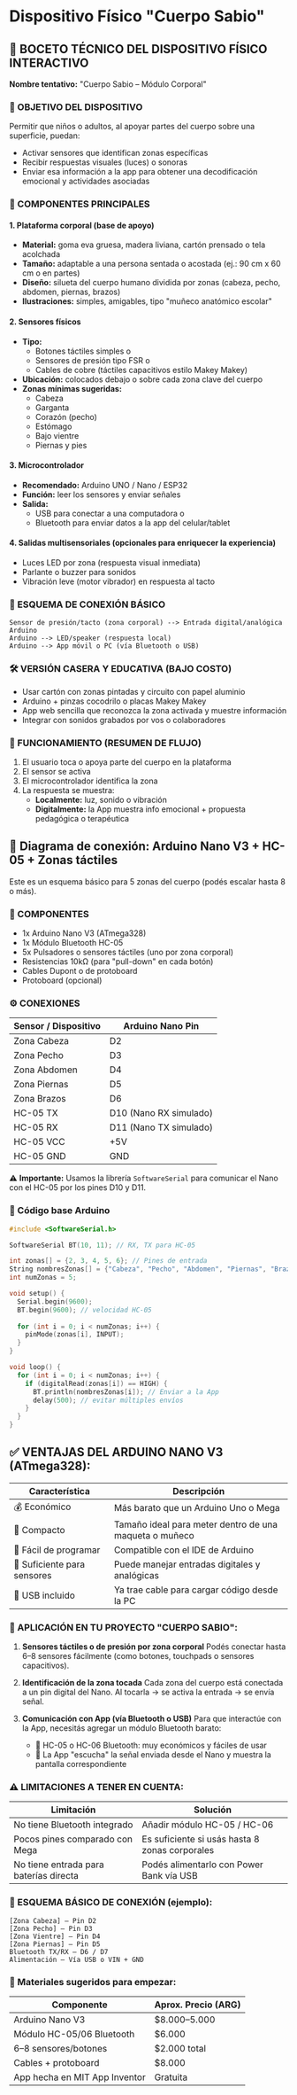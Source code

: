 # Dispositivo Físico "Cuerpo Sabio"

## 🔧 BOCETO TÉCNICO DEL DISPOSITIVO FÍSICO INTERACTIVO

**Nombre tentativo:** "Cuerpo Sabio – Módulo Corporal"

### 🎯 OBJETIVO DEL DISPOSITIVO
Permitir que niños o adultos, al apoyar partes del cuerpo sobre una superficie, puedan:
- Activar sensores que identifican zonas específicas
- Recibir respuestas visuales (luces) o sonoras
- Enviar esa información a la app para obtener una decodificación emocional y actividades asociadas

### 🧱 COMPONENTES PRINCIPALES

#### 1. Plataforma corporal (base de apoyo)
- **Material:** goma eva gruesa, madera liviana, cartón prensado o tela acolchada
- **Tamaño:** adaptable a una persona sentada o acostada (ej.: 90 cm x 60 cm o en partes)
- **Diseño:** silueta del cuerpo humano dividida por zonas (cabeza, pecho, abdomen, piernas, brazos)
- **Ilustraciones:** simples, amigables, tipo "muñeco anatómico escolar"

#### 2. Sensores físicos
- **Tipo:**
  - Botones táctiles simples o
  - Sensores de presión tipo FSR o
  - Cables de cobre (táctiles capacitivos estilo Makey Makey)
- **Ubicación:** colocados debajo o sobre cada zona clave del cuerpo
- **Zonas mínimas sugeridas:**
  - Cabeza
  - Garganta
  - Corazón (pecho)
  - Estómago
  - Bajo vientre
  - Piernas y pies

#### 3. Microcontrolador
- **Recomendado:** Arduino UNO / Nano / ESP32
- **Función:** leer los sensores y enviar señales
- **Salida:**
  - USB para conectar a una computadora o
  - Bluetooth para enviar datos a la app del celular/tablet

#### 4. Salidas multisensoriales (opcionales para enriquecer la experiencia)
- Luces LED por zona (respuesta visual inmediata)
- Parlante o buzzer para sonidos
- Vibración leve (motor vibrador) en respuesta al tacto

### 🔌 ESQUEMA DE CONEXIÓN BÁSICO
```
Sensor de presión/tacto (zona corporal) --> Entrada digital/analógica Arduino
Arduino --> LED/speaker (respuesta local)
Arduino --> App móvil o PC (vía Bluetooth o USB)
```

### 🛠 VERSIÓN CASERA Y EDUCATIVA (BAJO COSTO)
- Usar cartón con zonas pintadas y circuito con papel aluminio
- Arduino + pinzas cocodrilo o placas Makey Makey
- App web sencilla que reconozca la zona activada y muestre información
- Integrar con sonidos grabados por vos o colaboradores

### 🔄 FUNCIONAMIENTO (RESUMEN DE FLUJO)
1. El usuario toca o apoya parte del cuerpo en la plataforma
2. El sensor se activa
3. El microcontrolador identifica la zona
4. La respuesta se muestra:
   - **Localmente:** luz, sonido o vibración
   - **Digitalmente:** la App muestra info emocional + propuesta pedagógica o terapéutica

## 🔌 Diagrama de conexión: Arduino Nano V3 + HC-05 + Zonas táctiles

Este es un esquema básico para 5 zonas del cuerpo (podés escalar hasta 8 o más).

### 🔧 COMPONENTES
- 1x Arduino Nano V3 (ATmega328)
- 1x Módulo Bluetooth HC-05
- 5x Pulsadores o sensores táctiles (uno por zona corporal)
- Resistencias 10kΩ (para "pull-down" en cada botón)
- Cables Dupont o de protoboard
- Protoboard (opcional)

### ⚙ CONEXIONES

| Sensor / Dispositivo | Arduino Nano Pin |
|---------------------|------------------|
| Zona Cabeza | D2 |
| Zona Pecho | D3 |
| Zona Abdomen | D4 |
| Zona Piernas | D5 |
| Zona Brazos | D6 |
| HC-05 TX | D10 (Nano RX simulado) |
| HC-05 RX | D11 (Nano TX simulado) |
| HC-05 VCC | +5V |
| HC-05 GND | GND |

⚠ **Importante:** Usamos la librería `SoftwareSerial` para comunicar el Nano con el HC-05 por los pines D10 y D11.

### 🧠 Código base Arduino

```cpp
#include <SoftwareSerial.h>

SoftwareSerial BT(10, 11); // RX, TX para HC-05

int zonas[] = {2, 3, 4, 5, 6}; // Pines de entrada
String nombresZonas[] = {"Cabeza", "Pecho", "Abdomen", "Piernas", "Brazos"};
int numZonas = 5;

void setup() {
  Serial.begin(9600);
  BT.begin(9600); // velocidad HC-05
  
  for (int i = 0; i < numZonas; i++) {
    pinMode(zonas[i], INPUT);
  }
}

void loop() {
  for (int i = 0; i < numZonas; i++) {
    if (digitalRead(zonas[i]) == HIGH) {
      BT.println(nombresZonas[i]); // Enviar a la App
      delay(500); // evitar múltiples envíos
    }
  }
}
```

## ✅ VENTAJAS DEL ARDUINO NANO V3 (ATmega328):

| Característica | Descripción |
|----------------|------------|
| 💰 Económico | Más barato que un Arduino Uno o Mega |
| 📏 Compacto | Tamaño ideal para meter dentro de una maqueta o muñeco |
| 🔌 Fácil de programar | Compatible con el IDE de Arduino |
| 🔧 Suficiente para sensores | Puede manejar entradas digitales y analógicas |
| 🔄 USB incluido | Ya trae cable para cargar código desde la PC |

### 🧠 APLICACIÓN EN TU PROYECTO "CUERPO SABIO":

1. **Sensores táctiles o de presión por zona corporal**
   Podés conectar hasta 6–8 sensores fácilmente (como botones, touchpads o sensores capacitivos).

2. **Identificación de la zona tocada**
   Cada zona del cuerpo está conectada a un pin digital del Nano. Al tocarla → se activa la entrada → se envía señal.

3. **Comunicación con App (vía Bluetooth o USB)**
   Para que interactúe con la App, necesitás agregar un módulo Bluetooth barato:
   - 🔷 HC-05 o HC-06 Bluetooth: muy económicos y fáciles de usar
   - 📱 La App "escucha" la señal enviada desde el Nano y muestra la pantalla correspondiente

### ⚠ LIMITACIONES A TENER EN CUENTA:

| Limitación | Solución |
|------------|----------|
| No tiene Bluetooth integrado | Añadir módulo HC-05 / HC-06 |
| Pocos pines comparado con Mega | Es suficiente si usás hasta 8 zonas corporales |
| No tiene entrada para baterías directa | Podés alimentarlo con Power Bank vía USB |

### 🔌 ESQUEMA BÁSICO DE CONEXIÓN (ejemplo):
```
[Zona Cabeza] — Pin D2
[Zona Pecho] — Pin D3
[Zona Vientre] — Pin D4
[Zona Piernas] — Pin D5
Bluetooth TX/RX — D6 / D7
Alimentación — Vía USB o VIN + GND
```

### 🔩 Materiales sugeridos para empezar:

| Componente | Aprox. Precio (ARG) |
|------------|-------------------|
| Arduino Nano V3 | $8.000–5.000 |
| Módulo HC-05/06 Bluetooth | $6.000 |
| 6–8 sensores/botones | $2.000 total |
| Cables + protoboard | $8.000 |
| App hecha en MIT App Inventor | Gratuita |
